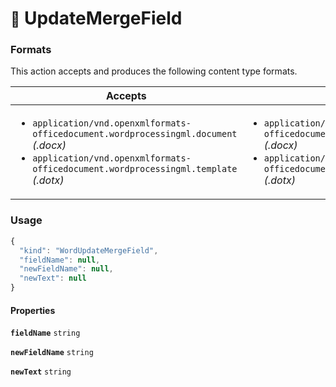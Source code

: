 # <small>:nut_and_bolt:</small> UpdateMergeField


   
### Formats

This action accepts and produces the following content type formats.

| Accepts | Produces |
|-----|-----|
|<ul><li>`application/vnd.openxmlformats-officedocument.wordprocessingml.document` _(.docx)_</li><li>`application/vnd.openxmlformats-officedocument.wordprocessingml.template` _(.dotx)_</li></ul>|<ul><li>`application/vnd.openxmlformats-officedocument.wordprocessingml.document` _(.docx)_</li><li>`application/vnd.openxmlformats-officedocument.wordprocessingml.template` _(.dotx)_</li></ul>|

### Usage

```js
{
  "kind": "WordUpdateMergeField",
  "fieldName": null,
  "newFieldName": null,
  "newText": null
}
```
#### Properties

**`fieldName`**  `string`



**`newFieldName`**  `string`



**`newText`**  `string`



